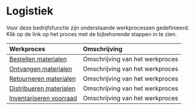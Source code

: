 # Logistiek

Voor deze bedrijfsfunctie zijn onderstaande werkprocessen gedefinieerd. Klik op de link op het proces met de bijbehorende stappen in te zien.

Werkproces | Omschrijving
:--- | :---
[Bestellen materialen](bestellen-materialen/) | Omschrijving van het werkproces
[Ontvangen materialen](ontvangen-materialen/) | Omschrijving van het werkproces
[Retourneren materialen](retourneren-materialen/) | Omschrijving van het werkproces
[Distribueren materialen](distribueren-materialen/) | Omschrijving van het werkproces
[Inventariseren voorraad](inventariseren-voorraad/) | Omschrijving van het werkproces
